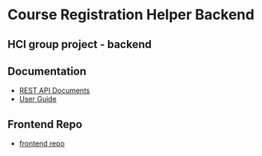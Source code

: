 # Course Registration Helper Backend
HCI group project - backend
---
## Documentation
- [REST API Documents](https://puiiyuen.github.io/hci_docs/dev-guide/)
- [User Guide](https://hci.peiyuan.ch/docs)
## Frontend Repo
- [frontend repo](https://github.com/9Kami/CourseRegistrationAssistant)

